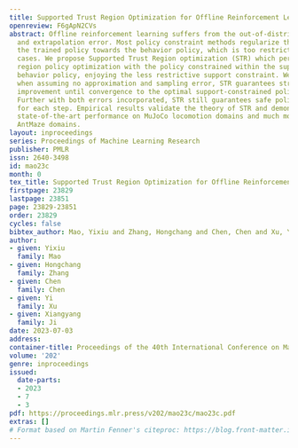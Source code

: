 ```yaml
---
title: Supported Trust Region Optimization for Offline Reinforcement Learning
openreview: F6gApN2CVs
abstract: Offline reinforcement learning suffers from the out-of-distribution issue
  and extrapolation error. Most policy constraint methods regularize the density of
  the trained policy towards the behavior policy, which is too restrictive in most
  cases. We propose Supported Trust Region optimization (STR) which performs trust
  region policy optimization with the policy constrained within the support of the
  behavior policy, enjoying the less restrictive support constraint. We show that,
  when assuming no approximation and sampling error, STR guarantees strict policy
  improvement until convergence to the optimal support-constrained policy in the dataset.
  Further with both errors incorporated, STR still guarantees safe policy improvement
  for each step. Empirical results validate the theory of STR and demonstrate its
  state-of-the-art performance on MuJoCo locomotion domains and much more challenging
  AntMaze domains.
layout: inproceedings
series: Proceedings of Machine Learning Research
publisher: PMLR
issn: 2640-3498
id: mao23c
month: 0
tex_title: Supported Trust Region Optimization for Offline Reinforcement Learning
firstpage: 23829
lastpage: 23851
page: 23829-23851
order: 23829
cycles: false
bibtex_author: Mao, Yixiu and Zhang, Hongchang and Chen, Chen and Xu, Yi and Ji, Xiangyang
author:
- given: Yixiu
  family: Mao
- given: Hongchang
  family: Zhang
- given: Chen
  family: Chen
- given: Yi
  family: Xu
- given: Xiangyang
  family: Ji
date: 2023-07-03
address: 
container-title: Proceedings of the 40th International Conference on Machine Learning
volume: '202'
genre: inproceedings
issued:
  date-parts:
  - 2023
  - 7
  - 3
pdf: https://proceedings.mlr.press/v202/mao23c/mao23c.pdf
extras: []
# Format based on Martin Fenner's citeproc: https://blog.front-matter.io/posts/citeproc-yaml-for-bibliographies/
---
```

